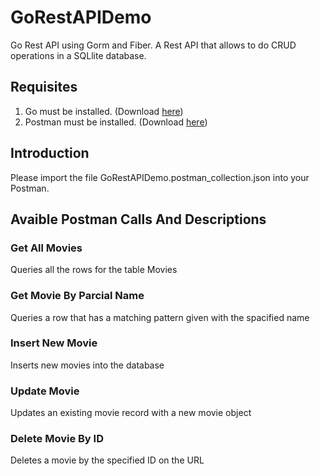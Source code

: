 # GoRestAPIDemo
Go Rest API using Gorm and Fiber. A Rest API that allows to do CRUD operations in a SQLlite database.

## Requisites
1. Go must be installed. (Download [here](https://golang.org/))
2. Postman must be installed. (Download [here](https://www.postman.com/downloads/))

## Introduction
Please import the file GoRestAPIDemo.postman_collection.json into your Postman.

## Avaible Postman Calls And Descriptions
### Get All Movies
Queries all the rows for the table Movies

### Get Movie By Parcial Name
Queries a row that has a matching pattern given with the spacified name
### Insert New Movie
Inserts new movies into the database
### Update Movie
Updates an existing movie record with a new movie object
### Delete Movie By ID
Deletes a movie by the specified ID on the URL
